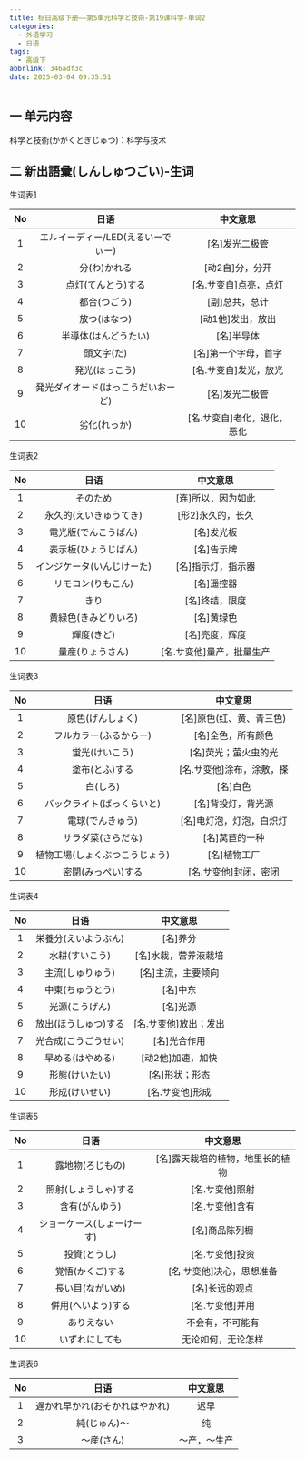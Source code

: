 ```yaml
---
title: 标日高级下册——第5单元科学と技術-第19课科学-单词2
categories:
  - 外语学习
  - 日语
tags:
  - 高级下
abbrlink: 346adf3c
date: 2025-03-04 09:35:51
---
```

## 一 单元内容

科学と技術(かがくとぎじゅつ)：科学与技术

<!--more-->

## 二 新出語彙(しんしゅつごい)-生词

生词表1

|  No  |                日语                |          中文意思           |
| :--: | :--------------------------------: | :-------------------------: |
|  1   | エルイーディー/LED(えるいーでぃー) |       [名]发光二极管        |
|  2   |            分(わ)かれる            |       [动2自]分，分开       |
|  3   |         点灯(てんとう)する         |    [名.サ变自]点亮，点灯    |
|  4   |            都合(つごう)            |       [副]总共，总计        |
|  5   |            放つ(はなつ)            |      [动1他]发出，放出      |
|  6   |        半導体(はんどうたい)        |         [名]半导体          |
|  7   |             頭文字(だ)             |    [名]第一个字母，首字     |
|  8   |           発光(はっこう)           |    [名.サ变自]发光，放光    |
|  9   | 発光ダイオード(はっこうだいおーど) |       [名]发光二极管        |
|  10  |            劣化(れっか)            | [名.サ变自]老化，退化，恶化 |

生词表2

|  No  |            日语            |         中文意思          |
| :--: | :------------------------: | :-----------------------: |
|  1   |          そのため          |    [连]所以，因为如此     |
|  2   |   永久的(えいきゅうてき)   |     [形2]永久的，长久     |
|  3   |    電光版(でんこうばん)    |        [名]发光板         |
|  4   |    表示板(ひょうじばん)    |        [名]告示牌         |
|  5   | インジケータ(いんじけーた) |    [名]指示灯，指示器     |
|  6   |     リモコン(りもこん)     |        [名]遥控器         |
|  7   |            きり            |      [名]终结，限度       |
|  8   |    黄緑色(きみどりいろ)    |        [名]黄绿色         |
|  9   |         輝度(きど)         |      [名]亮度，辉度       |
|  10  |      量産(りょうさん)      | [名.サ变他]量产，批量生产 |

生词表3

|  No  |              日语              |         中文意思          |
| :--: | :----------------------------: | :-----------------------: |
|  1   |        原色(げんしょく)        | [名]原色(红、黄、青三色)  |
|  2   |     フルカラー(ふるからー)     |    [名]全色，所有颜色     |
|  3   |         蛍光(けいこう)         |   [名]荧光；萤火虫的光    |
|  4   |         塗布(とふ)する         | [名.サ变他]涂布，涂敷，搽 |
|  5   |            白(しろ)            |         [名]白色          |
|  6   |   バックライト(ばっくらいと)   |    [名]背投灯，背光源     |
|  7   |        電球(でんきゅう)        | [名]电灯泡，灯泡，白炽灯  |
|  8   |       サラダ菜(さらだな)       |      [名]莴苣的一种       |
|  9   | 植物工場(しょくぶつこうじょう) |       [名]植物工厂        |
|  10  |       密閉(みっぺい)する       |   [名.サ变他]封闭，密闭   |

生词表4

|  No  |         日语         |       中文意思        |
| :--: | :------------------: | :-------------------: |
|  1   | 栄養分(えいようぶん) |       [名]养分        |
|  2   |    水耕(すいこう)    | [名]水栽，营养液栽培  |
|  3   |   主流(しゅりゅう)   |  [名]主流，主要倾向   |
|  4   |   中東(ちゅうとう)   |       [名]中东        |
|  5   |    光源(こうげん)    |       [名]光源        |
|  6   | 放出(ほうしゅつ)する | [名.サ变他]放出；发出 |
|  7   | 光合成(こうごうせい) |     [名]光合作用      |
|  8   |   早める(はやめる)   |   [动2他]加速，加快   |
|  9   |    形態(けいたい)    |    [名]形状；形态     |
|  10  |    形成(けいせい)    |    [名.サ变他]形成    |

生词表5

|  No  |            日语            |             中文意思             |
| :--: | :------------------------: | :------------------------------: |
|  1   |      露地物(ろじもの)      | [名]露天栽培的植物，地里长的植物 |
|  2   |    照射(しょうしゃ)する    |         [名.サ变他]照射          |
|  3   |       含有(がんゆう)       |         [名.サ变他]含有          |
|  4   | ショーケース(しょーけーす) |          [名]商品陈列橱          |
|  5   |        投資(とうし)        |         [名.サ变他]投资          |
|  6   |      覚悟(かくご)する      |    [名.サ变他]决心，思想准备     |
|  7   |      長い目(ながいめ)      |          [名]长远的观点          |
|  8   |     併用(へいよう)する     |         [名.サ变他]并用          |
|  9   |         ありえない         |         不会有，不可能有         |
|  10  |       いずれにしても       |        无论如何，无论怎样        |

生词表6

|  No  |              日语              |   中文意思   |
| :--: | :----------------------------: | :----------: |
|  1   | 遅かれ早かれ(おそかれはやかれ) |     迟早     |
|  2   |          純(じゅん)～          |      纯      |
|  3   |           ～産(さん)           | ～产，～生产 |

